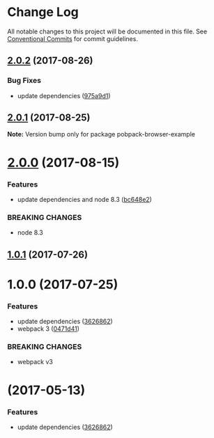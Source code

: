 # Change Log

All notable changes to this project will be documented in this file.
See [Conventional Commits](https://conventionalcommits.org) for commit guidelines.

<a name="2.0.2"></a>
## [2.0.2](https://github.com/christophehurpeau/pobpack/compare/pobpack-browser-example@2.0.1...pobpack-browser-example@2.0.2) (2017-08-26)


### Bug Fixes

* update dependencies ([975a9d1](https://github.com/christophehurpeau/pobpack/commit/975a9d1))




<a name="2.0.1"></a>
## [2.0.1](https://github.com/christophehurpeau/pobpack/compare/pobpack-browser-example@2.0.0...pobpack-browser-example@2.0.1) (2017-08-25)




**Note:** Version bump only for package pobpack-browser-example

<a name="2.0.0"></a>
# [2.0.0](https://github.com/christophehurpeau/pobpack/compare/pobpack-browser-example@1.0.1...pobpack-browser-example@2.0.0) (2017-08-15)


### Features

* update dependencies and node 8.3 ([bc648e2](https://github.com/christophehurpeau/pobpack/commit/bc648e2))


### BREAKING CHANGES

* node 8.3




<a name="1.0.1"></a>
## [1.0.1](https://github.com/christophehurpeau/pobpack/compare/pobpack-browser-example@1.0.0...pobpack-browser-example@1.0.1) (2017-07-26)




<a name="1.0.0"></a>
# 1.0.0 (2017-07-25)


### Features

* update dependencies ([3626862](https://github.com/christophehurpeau/pobpack/commit/3626862))
* webpack 3 ([0471d41](https://github.com/christophehurpeau/pobpack/commit/0471d41))


### BREAKING CHANGES

* webpack v3




<a name=""></a>
#  (2017-05-13)


### Features

* update dependencies ([3626862](https://github.com/christophehurpeau/pobpack/commit/3626862))

